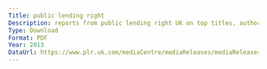 ```yaml
---
Title: public lending right
Description: reports from public lending right UK on top titles, authors, and categories of books loaned in libraries.
Type: Download
Format: PDF
Year: 2013
DataUrl: https://www.plr.uk.com/mediaCentre/mediaReleases/mediaReleases.htm
---
```

